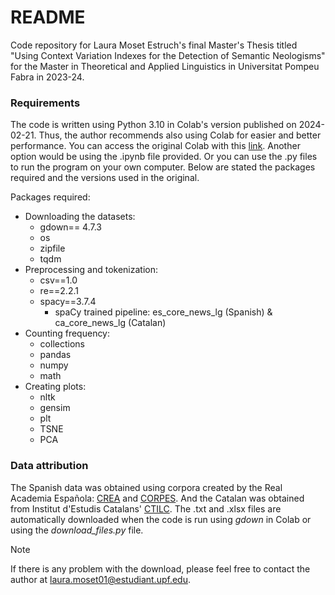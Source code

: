 # README

Code repository for Laura Moset Estruch's final Master's Thesis titled "Using Context Variation Indexes for the Detection of Semantic Neologisms" for the Master in Theoretical and Applied Linguistics in Universitat Pompeu Fabra in 2023-24.

### Requirements

The code is written using Python 3.10 in Colab's version published on 2024-02-21. Thus, the author recommends also using Colab for easier and better performance.
You can access the original Colab with this [link](https://colab.research.google.com/drive/1IGtG79BJIETc1KqHh1XNQyW8jAcTVk6Z?usp=sharing). Another option would be using the .ipynb file provided. Or you can use the .py files to run the program on your own computer. Below are stated the packages required and the versions used in the original.

Packages required:
* Downloading the datasets:
   * gdown== 4.7.3
   * os
   * zipfile
   * tqdm
* Preprocessing and tokenization:
   * csv==1.0
   * re==2.2.1
   * spacy==3.7.4
      * spaCy trained pipeline: es_core_news_lg (Spanish) & ca_core_news_lg (Catalan)
* Counting frequency:
   * collections
   * pandas
   * numpy
   * math
* Creating plots:
   * nltk
   * gensim
   * plt
   * TSNE
   * PCA

### Data attribution
The Spanish data was obtained using corpora created by the Real Academia Española: [CREA](https://www.rae.es/crea-anotado/) and [CORPES](https://www.rae.es/corpes/). And the Catalan was obtained from Institut d'Estudis Catalans' [CTILC](https://ctilc.iec.cat/scripts/IniPresentacio.asp).
The .txt and .xlsx files are automatically downloaded when the code is run using _gdown_ in Colab or using the _download\_files.py_ file. 
>[!NOTE]
>If there is any problem with the download, please feel free to contact the author at laura.moset01@estudiant.upf.edu.
